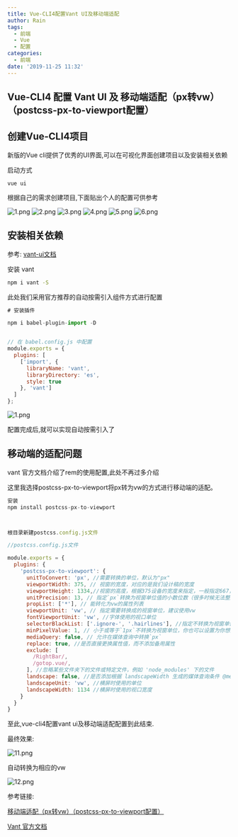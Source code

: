 ```yaml
---
title: Vue-CLI4配置Vant UI及移动端适配
author: Rain
tags:
  - 前端
  - Vue
  - 配置
categories:
  - 前端
date: '2019-11-25 11:32'
---
```


<Boxx/>

## Vue-CLI4 配置 Vant UI 及 移动端适配（px转vw）（postcss-px-to-viewport配置）

## 创建Vue-CLI4项目

新版的Vue cli提供了优秀的UI界面,可以在可视化界面创建项目以及安装相关依赖

启动方式
```
vue ui
```

根据自己的需求创建项目,下面贴出个人的配置可供参考

![1.png](https://i.loli.net/2019/11/25/AY8nfeIB3NZ95Kz.png)
![2.png](https://i.loli.net/2019/11/25/UIeRp85aW7OBxzd.png)
![3.png](https://i.loli.net/2019/11/25/u8gVGWysZI7QhmH.png)
![4.png](https://i.loli.net/2019/11/25/Y3Gj6KaqunmVEHL.png)
![5.png](https://i.loli.net/2019/11/25/QAi8MSqYRc4Vh1B.png)
![6.png](https://i.loli.net/2019/11/25/9AFIDixChqJMnpo.png)

## 安装相关依赖

参考:
[vant-ui文档](https://youzan.github.io/vant/#/zh-CN/intro)

安装 vant
```bash
npm i vant -S
```
此处我们采用官方推荐的自动按需引入组件方式进行配置

```javascript
# 安装插件

npm i babel-plugin-import -D


// 在 babel.config.js 中配置
module.exports = {
  plugins: [
    ['import', {
      libraryName: 'vant',
      libraryDirectory: 'es',
      style: true
    }, 'vant']
  ]
};
```
![1.png](https://i.loli.net/2019/11/25/vxSkGQ19O2ADlyc.png)

配置完成后,就可以实现自动按需引入了

## 移动端的适配问题

vant 官方文档介绍了rem的使用配置,此处不再过多介绍

这里我选择postcss-px-to-viewport将px转为vw的方式进行移动端的适配。

```javascript
安装
npm install postcss-px-to-viewport



根目录新建postcss.config.js文件

//postcss.config.js文件

module.exports = {
  plugins: {
    'postcss-px-to-viewport': {
      unitToConvert: 'px', //需要转换的单位，默认为"px"
      viewportWidth: 375, // 视窗的宽度，对应的是我们设计稿的宽度
      viewportHeight: 1334,//视窗的高度，根据375设备的宽度来指定，一般指定667，也可以不配置
      unitPrecision: 13, // 指定`px`转换为视窗单位值的小数位数（很多时候无法整除）
      propList: ['*'], // 能转化为vw的属性列表
      viewportUnit: 'vw', // 指定需要转换成的视窗单位，建议使用vw
      fontViewportUnit: 'vw', //字体使用的视口单位
      selectorBlackList: ['.ignore-', '.hairlines'], //指定不转换为视窗单位的类，可以自定义，可以无限添加,建议定义一至两个通用的类名
      minPixelValue: 1, // 小于或等于`1px`不转换为视窗单位，你也可以设置为你想要的值
      mediaQuery: false, // 允许在媒体查询中转换`px`
      replace: true, //是否直接更换属性值，而不添加备用属性
      exclude: [
        /RightBar/,
        /gotop.vue/,
      ], //忽略某些文件夹下的文件或特定文件，例如 'node_modules' 下的文件
      landscape: false, //是否添加根据 landscapeWidth 生成的媒体查询条件 @media (orientation: landscape)
      landscapeUnit: 'vw', //横屏时使用的单位
      landscapeWidth: 1134 //横屏时使用的视口宽度
    }
  }
}

```

至此,vue-cli4配置vant ui及移动端适配配置到此结束.

最终效果:

![11.png](https://i.loli.net/2019/11/26/m3PBtkpXh8q6SOY.png)

自动转换为相应的vw

![12.png](https://i.loli.net/2019/11/26/kiAGRsMTIZ7Ka8W.png)

参考链接: 

[移动端适配（px转vw）（postcss-px-to-viewport配置）](https://juejin.im/post/5d415603e51d4561d044cc51)

[Vant 官方文档](https://youzan.github.io/vant/#/zh-CN/intro)

<Vssue :title="$title" />
